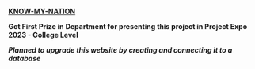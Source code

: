 [**KNOW-MY-NATION**](https://knowmynation.netlify.app/)


**Got First Prize in  Department for presenting this project in Project Expo 2023 - College Level**

_**Planned to upgrade this website by creating and connecting it to a database**_
